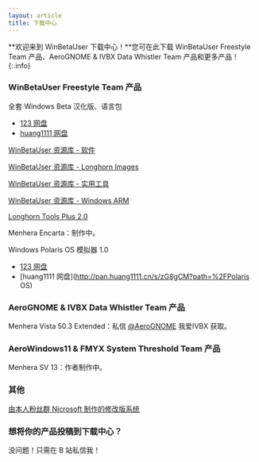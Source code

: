 ```yaml
---
layout: article
title: 下载中心
---
```


**欢迎来到 WinBetaUser 下载中心！**您可在此下载 WinBetaUser Freestyle Team 产品、AeroGNOME & IVBX Data Whistler Team 产品和更多产品！
{:.info}

### WinBetaUser Freestyle Team 产品

全套 Windows Beta 汉化版、语言包

- [123 网盘](http://www.123pan.com/s/WbMSVv-NuQxv.html)<br>
- [huang1111 网盘](http://pan.huang1111.cn/s/ZaVztL)

[WinBetaUser 资源库 - 软件](http://pan.huang1111.cn/s/a78ZCG)

[WinBetaUser 资源库 - Longhorn Images](https://pan.huang1111.cn/s/y8R4s6)

[WinBetaUser 资源库 - 实用工具](http://pan.huang1111.cn/s/2kKXsN)

[WinBetaUser 资源库 - Windows ARM](http://pan.huang1111.cn/s/8zbWHQ)

[Longhorn Tools Plus 2.0](http://www.123pan.com/s/LQJuVv-XJKNd.html)

Menhera Encarta：制作中。

Windows Polaris OS 模拟器 1.0

- [123 网盘](https://www.123pan.com/s/WbMSVv-2vkxv.html)
- [huang1111 网盘](http://pan.huang1111.cn/s/zG8gCM?path=%2FPolaris OS)

### AeroGNOME & IVBX Data Whistler Team 产品

Menhera Vista 50.3 Extended：私信 [@AeroGNOME](https://space.bilibili.com/515586861) 我爱IVBX 获取。

### AeroWindows11 & FMYX System Threshold Team 产品

Menhera SV 13：作者制作中。

### 其他

[由本人粉丝群 Nicrosoft 制作的修改版系统](http://pan.huang1111.cn/s/GmNgFW)

### 想将你的产品投稿到下载中心？

没问题！只需在 B 站私信我！